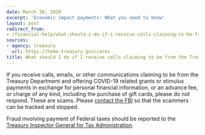 ```yaml
---
date: March 30, 2020
excerpt: 'Economic impact payments: What you need to know'
layout: post
redirect_from:
- /financial-help/what-should-i-do-if-i-receive-calls-claiming-to-be-from-the-treasury-department/
sources:
- agency: treasury
  url: https://home.treasury.gov/cares
title: What should I do if I receive calls claiming to be from the Treasury Department?
---
```


If you receive calls, emails, or other communications claiming to be from the Treasury Department and offering COVID-19 related grants or stimulus payments in exchange for personal financial information, or an advance fee, or charge of any kind, including the purchase of gift cards, please do not respond. These are scams. Please [contact the FBI](https://www.fbi.gov/contact-us) so that the scammers can be tracked and stopped.

Fraud involving payment of Federal taxes should be reported to the [Treasury Inspector General for Tax Administration](https://www.treasury.gov/tigta/index.shtml).